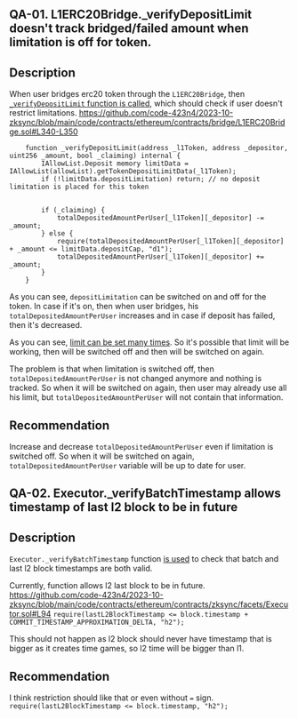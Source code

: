 ## QA-01. L1ERC20Bridge._verifyDepositLimit doesn't track bridged/failed amount when limitation is off for token.
## Description
When user bridges erc20 token through the `L1ERC20Bridge`, then [`_verifyDepositLimit` function is called](https://github.com/code-423n4/2023-10-zksync/blob/main/code/contracts/ethereum/contracts/bridge/L1ERC20Bridge.sol#L188), which should check if user doesn't restrict limitations.
https://github.com/code-423n4/2023-10-zksync/blob/main/code/contracts/ethereum/contracts/bridge/L1ERC20Bridge.sol#L340-L350
```solidity
    function _verifyDepositLimit(address _l1Token, address _depositor, uint256 _amount, bool _claiming) internal {
        IAllowList.Deposit memory limitData = IAllowList(allowList).getTokenDepositLimitData(_l1Token);
        if (!limitData.depositLimitation) return; // no deposit limitation is placed for this token


        if (_claiming) {
            totalDepositedAmountPerUser[_l1Token][_depositor] -= _amount;
        } else {
            require(totalDepositedAmountPerUser[_l1Token][_depositor] + _amount <= limitData.depositCap, "d1");
            totalDepositedAmountPerUser[_l1Token][_depositor] += _amount;
        }
    }
```
As you can see, `depositLimitation` can be switched on and off for the token.
In case if it's on, then when user bridges, his `totalDepositedAmountPerUser` increases and in case if deposit has failed, then it's decreased.

As you can see, [limit can be set many times](https://github.com/code-423n4/2023-10-zksync/blob/main/code/contracts/ethereum/contracts/common/AllowList.sol#L129-L132). So it's possible that limit will be working, then will be switched off and then will be switched on again.

The problem is that when limitation is switched off, then `totalDepositedAmountPerUser` is not changed anymore and nothing is tracked. So when it will be switched on again, then user may already use all his limit, but `totalDepositedAmountPerUser` will not contain that information.
## Recommendation
Increase and decrease `totalDepositedAmountPerUser` even if limitation is switched off. So when it will be switched on again, `totalDepositedAmountPerUser` variable will be up to date for user.

## QA-02. Executor._verifyBatchTimestamp allows timestamp of last l2 block to be in future
## Description
`Executor._verifyBatchTimestamp` function [is used](https://github.com/code-423n4/2023-10-zksync/blob/main/code/contracts/ethereum/contracts/zksync/facets/Executor.sol#L52) to check that batch and last l2 block timestamps are both valid.

Currently, function allows l2 last block to be in future.
https://github.com/code-423n4/2023-10-zksync/blob/main/code/contracts/ethereum/contracts/zksync/facets/Executor.sol#L94
`require(lastL2BlockTimestamp <= block.timestamp + COMMIT_TIMESTAMP_APPROXIMATION_DELTA, "h2");`

This should not happen as l2 block should never have timestamp that is bigger as it creates time games, so l2 time will be bigger than l1. 
## Recommendation
I think restriction should like that or even without `=` sign.
`require(lastL2BlockTimestamp <= block.timestamp, "h2");`